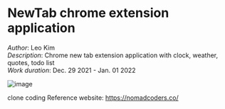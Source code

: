 ﻿# NewTab chrome extension application

*Author*: Leo Kim  
*Description*: Chrome new tab extension application with clock, weather, quotes, todo list  
*Work duration*: Dec. 29 2021 - Jan. 01 2022  

![image](https://user-images.githubusercontent.com/97432275/148934132-191eecd8-94bf-4c79-9b90-15d2c4b3aa42.png)

clone coding Reference website: https://nomadcoders.co/
